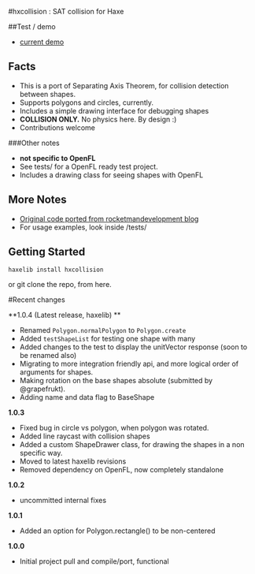 #hxcollision : SAT collision for Haxe

##Test / demo

- [current demo](http://underscorediscovery.com/sven/hxcollision/wip)

## Facts

- This is a port of Separating Axis Theorem, for collision detection between shapes.
- Supports polygons and circles, currently.
- Includes a simple drawing interface for debugging shapes
- **COLLISION ONLY.** No physics here. By design :)
- Contributions welcome

###Other notes 

- **not specific to OpenFL**
- See tests/ for a OpenFL ready test project.
- Includes a drawing class for seeing shapes with OpenFL

## More Notes

- [Original code ported from rocketmandevelopment blog](http://rocketmandevelopment.com/2010/05/19/separation-of-axis-theorem-for-collision-detection/)
- For usage examples, look inside /tests/

## Getting Started

`haxelib install hxcollision`

or git clone the repo, from here.

#Recent changes

**1.0.4 (Latest release, haxelib) **
 - Renamed `Polygon.normalPolygon` to `Polygon.create`
 - Added `testShapeList` for testing one shape with many
 - Added changes to the test to display the unitVector response (soon to be renamed also)
 - Migrating to more integration friendly api, and more logical order of arguments for shapes. 
 - Making rotation on the base shapes absolute (submitted by @grapefrukt). 
 - Adding name and data flag to BaseShape

**1.0.3**
 - Fixed bug in circle vs polygon, when polygon was rotated.
 - Added line raycast with collision shapes
 - Added a custom ShapeDrawer class, for drawing the shapes in a non specific way. 
 - Moved to latest haxelib revisions
 - Removed dependency on OpenFL, now completely standalone 
 
**1.0.2**
 - uncommitted internal fixes

**1.0.1**
 - Added an option for Polygon.rectangle() to be non-centered
 
**1.0.0** 
 - Initial project pull and compile/port, functional
